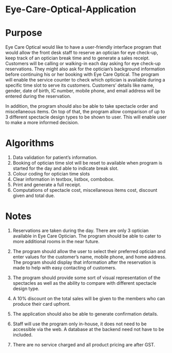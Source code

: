 # Eye-Care-Optical-Application
# Purpose
Eye Care Optical would like to have a user-friendly interface program that would allow the front desk staff to reserve an optician for eye check-up, keep track of an optician break time and to generate a sales receipt. 
Customers will be calling or walking-in each day asking for eye check-up reservations. They might also ask for the optician’s background information before continuing his or her booking with Eye Care Optical. The program will enable the service counter to check which optician is available during a specific time slot to serve its customers. Customers’ details like name, gender, date of birth, IC number, mobile phone, and email address will be entered during the reservation.

In addition, the program should also be able to take spectacle order and miscellaneous items. On top of that, the program allow comparison of up to 3 different spectacle design types to be shown to user. This will enable user to make a more informed decision.

# Algorithms
1.	Data validation for patient’s information.
2.	Booking of optician time slot will be reset to available when program is started for the day and able to indicate break slot.
3.	Colour coding for optician time slots
4.	Clear information in textbox, listbox, combobox.
5.	Print and generate a full receipt.
6.	Computations of spectacle cost, miscellaneous items cost, discount given and total due. 

# Notes
1)	Reservations are taken during the day. There are only 3 optician available in Eye Care Optician. The program should be able to cater to more additional rooms in the near future.

2)	The program should allow the user to select their preferred optician and enter values for the customer’s name, mobile phone, and home address.  The program should display that information after the reservation is made to help with easy contacting of customers.

3)	The program should provide some sort of visual representation of the spectacles as well as the ability to compare with different spectacle design type.

4)	A 10% discount on the total sales will be given to the members who can produce their card upfront.

5)	The application should also be able to generate confirmation details.

6)	Staff will use the program only in-house, it does not need to be accessible via the web.  A database at the backend need not have to be included.

7)	There are no service charged and all product pricing are after GST.

